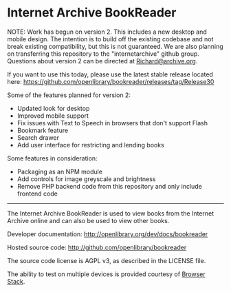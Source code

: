 # Internet Archive BookReader

NOTE: Work has begun on version 2. This includes a new desktop and mobile design. The intention is to build off the existing codebase and not break existing compatibility, but this is not guaranteed. We are also planning on transferring this repository to the "internetarchive" github group. Questions about version 2 can be directed at Richard@archive.org.

If you want to use this today, please use the latest stable release located here: https://github.com/openlibrary/bookreader/releases/tag/Release30

Some of the features planned for version 2:
- Updated look for desktop
- Improved mobile support
- Fix issues with Text to Speech in browsers that don't support Flash
- Bookmark feature
- Search drawer
- Add user interface for restricting and lending books

Some features in consideration:
- Packaging as an NPM module
- Add controls for image greyscale and brightness
- Remove PHP backend code from this repository and only include frontend code

---

The Internet Archive BookReader is used to view books from the Internet Archive
online and can also be used to view other books.

Developer documentation:
http://openlibrary.org/dev/docs/bookreader

Hosted source code:
http://github.com/openlibrary/bookreader

The source code license is AGPL v3, as described in the LICENSE file.

The ability to test on multiple devices is provided courtesy of [Browser Stack](https://www.browserstack.com).
